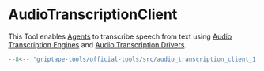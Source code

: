 # AudioTranscriptionClient

This Tool enables [Agents](../../griptape-framework/structures/agents.md) to transcribe speech from text using [Audio Transcription Engines](../../reference/griptape/engines/audio/audio_transcription_engine.md) and [Audio Transcription Drivers](../../reference/griptape/drivers/audio_transcription/index.md).

```python
--8<-- "griptape-tools/official-tools/src/audio_transcription_client_1.py"
```